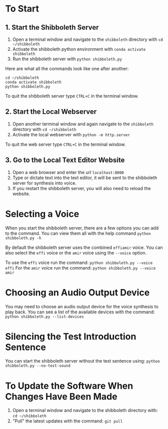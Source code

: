 # To Start

## 1. Start the Shibboleth Server

1. Open a terminal window and navigate to the `shibboleth` directory with `cd ~/shibboleth`
2. Activate the shibboleth python environment with `conda activate shibboleth`
3. Run the shibboleth server with `python shibboleth.py`

Here are what all the commands look like one after another:
```
cd ~/shibboleth
conda activate shibboleth
python shibboleth.py
```

To quit the shibboleth server type `CTRL+C` in the terminal window.


## 2. Start the Local Webserver

1. Open another terminal window and again navigate to the `shibboleth` directory with `cd ~/shibboleth`
2. Activate the local webserver with `python -m http.server`

To quit the web server type `CTRL+C` in the terminal window.



## 3. Go to the Local Text Editor Website
1. Open a web browser and enter the url `localhost:8000`
2. Type or dictate text into the text editor, it will be sent to the shibboleth server for synthesis into voice.
3. If you restart the shibboleth server, you will also need to reload the website.


# Selecting a Voice

When you start the shibboleth server, there are a few options you can add to the command.
You can view them all with the help command `python shibboleth.py -h`

By default the shibboleth server uses the combined `effiamir` voice. You can also
select the `effi` voice or the `amir` voice using the `--voice` option.

To use the `effi` voice run the command: `python shibboleth.py --voice effi`
For the `amir` voice run the command: `python shibboleth.py --voice amir`


# Choosing an Audio Output Device

You may need to choose an audio output device for the voice synthesis to play back.
You can see a list of the available devices with the command: `python shibboleth.py --list-devices`

# Silencing the Test Introduction Sentence

You can start the shibboleth server without the test sentence using: `python shibboleth.py --no-test-sound`

# To Update the Software When Changes Have Been Made

1. Open a terminal window and navigate to the shibboleth directory with: `cd ~/shibboleth`
2. "Pull" the latest updates with the command: `git pull`
